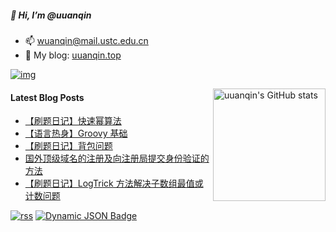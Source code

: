##### 👋 Hi, I’m @uuanqin

- 📫 wuanqin@mail.ustc.edu.cn
- 🔗 My blog: [uuanqin.top](https://blog.uuanqin.top/)

[![img](https://img.shields.io/badge/dynamic/json?url=https%3A%2F%2Fapi.uuanqin.top%2Fnpm_stat_author_total.json&query=%24.total&suffix=%2Ftotal&label=downloads&color=cb3837&logo=npm)](https://www.npmjs.com/~wuanqin)

<img src="https://github-readme-stats.uuanqin.top/api?username=uuanqin" alt="uuanqin's GitHub stats" height="180" align="right" />


#### Latest Blog Posts

<!-- BLOG-POST-LIST:START -->
- [【刷题日记】快速幂算法](https://blog.uuanqin.top/p/9e8183d2/)
- [【语言热身】Groovy 基础](https://blog.uuanqin.top/p/22279b30/)
- [【刷题日记】背包问题](https://blog.uuanqin.top/p/29e8dd2d/)
- [国外顶级域名的注册及向注册局提交身份验证的方法](https://blog.uuanqin.top/p/22db7c91/)
- [【刷题日记】LogTrick 方法解决子数组最值或计数问题](https://blog.uuanqin.top/p/6aba4215/)
<!-- BLOG-POST-LIST:END -->

[![rss](https://img.shields.io/badge/feed-brightgreen?logo=rss&logoColor=ffffff&color=ffa500)](https://blog.uuanqin.top/atom.xml)
[![Dynamic JSON Badge](https://img.shields.io/badge/dynamic/json?url=https%3A%2F%2Fapi.follow.is%2Ffeeds%3Fid%3D57360050739377168&query=%24.data.subscriptionCount&suffix=%20subs&logo=rss&label=Follow&color=ff5c00)](https://app.follow.is/share/feeds/57360050739377168)


<!---
uuanqin/uuanqin is a ✨ special ✨ repository because its `README.md` (this file) appears on your GitHub profile.
You can click the Preview link to take a look at your changes.
--->


